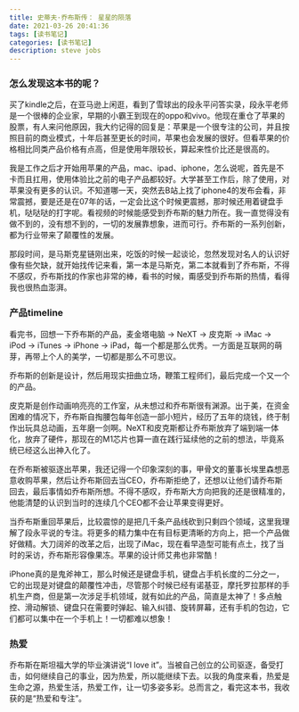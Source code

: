 ```yaml
---
title: 史蒂夫·乔布斯传： 星星的陨落
date: 2021-03-26 20:41:36
tags: [读书笔记]
categories: [读书笔记]
description: steve jobs
---
```


### 怎么发现这本书的呢？
买了kindle之后，在亚马逊上闲逛，看到了雪球出的段永平问答实录，段永平老师是一个很棒的企业家，早期的小霸王到现在的oppo和vivo。他现在重仓了苹果的股票，有人来问他原因，我大约记得的回复是：苹果是一个很专注的公司，并且按照目前的商业模式，十年后甚至更长的时间，苹果也会发展的很好。但看苹果的价格相比同类产品价格有点高，但是使用年限较长，算起来性价比还是很高的。

我是工作之后才开始用苹果的产品，mac、ipad、iphone，怎么说呢，首先是不卡而且扛用，使用体验比之前的电子产品都较好。大学甚至工作后，除了使用，对苹果没有更多的认识。不知道哪一天，突然去B站上找了iphone4的发布会看，非常震撼，要是还是在07年的话，一定会比这个时候更震撼，那时候还用着键盘手机，哒哒哒的打字呢。看视频的时候能感受到乔布斯的魅力所在。我一直觉得没有做不到的，没有想不到的，一切的发展靠想象，进而可行。乔布斯的一系列创新，都为行业带来了颠覆性的发展。

那段时间，是马斯克星链刚出来，吃饭的时候一起谈论，忽然发现对名人的认识好像有些欠缺，就开始找传记来看，第一本是马斯克，第二本就看到了乔布斯，不得不感叹，乔布斯找的作家也非常的棒，看书的时候，甭感受到乔布斯的热情，看得我也很热血澎湃。

### 产品timeline
看完书，回想一下乔布斯的产品，麦金塔电脑 -> NeXT -> 皮克斯 -> iMac -> iPod -> iTunes -> iPhone -> iPad，每一个都是那么优秀。一方面是互联网的萌芽，再带上个人的美学，一切都是那么不可思议。

乔布斯的创新是设计，然后用现实扭曲立场，鞭策工程师们，最后完成一个又一个的产品。

皮克斯是创作动画响亮亮的工作室，从未想过和乔布斯很有渊源。出于美，在资金困难的情况下，乔布斯自掏腰包每年创造一部小短片，经历了五年的烧钱，终于制作出玩具总动画，五年磨一剑啊。NeXT和皮克斯都让乔布斯放弃了端到端一体化，放弃了硬件，那现在的M1芯片也算一直在践行延续他的之前的想法，毕竟系统已经这么出神入化了。

在乔布斯被驱逐出苹果，我还记得一个印象深刻的事，甲骨文的董事长埃里森想恶意收购苹果，然后让乔布斯回去当CEO，乔布斯拒绝了，还想以让他们请乔布斯回去，最后事情如乔布斯所想。不得不感叹，乔布斯大方向把我的还是很精准的，他能清楚的认识到当时的连续几个CEO都不会让苹果变得更好。

当乔布斯重回苹果后，比较震惊的是把几千条产品线砍到只剩四个领域，这里我理解了段永平说的专注。将更多的精力集中在有目标更清晰的方向上，把一个产品做好做精。大刀阔斧的改革之后，出现了iMac，现在看早造型可能有点土，找了当时的采访，乔布斯形容像果冻。苹果的设计师艾弗也非常酷！

iPhone真的是鬼斧神工，那么时候还是键盘手机，键盘占手机长度的二分之一，它的出现是对键盘的颠覆性冲击，尽管那个时候已经有诺基亚，摩托罗拉那样的手机生产商，但是第一次涉足手机领域，就有如此的产品，简直是太神了！多点触控、滑动解锁、键盘只在需要时弹起、输入纠错、旋转屏幕，还有手机的包边，它们都可以集中在一个手机上！一切都难以想象！

### 热爱
乔布斯在斯坦福大学的毕业演讲说“I love it”。当被自己创立的公司驱逐，备受打击，如何继续自己的事业，因为热爱，所以能继续下去。以我的角度来看，热爱是生命之源，热爱生活，热爱工作，让一切多姿多彩。总而言之，看完这本书，我收获的是“热爱和专注”。
